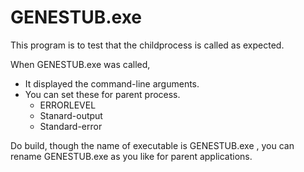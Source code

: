 GENESTUB.exe
============

This program is to test that the childprocess is called as expected.

When GENESTUB.exe was called, 

* It displayed the command-line arguments.
* You can set these for parent process.
    * ERRORLEVEL
    * Stanard-output
    * Standard-error

Do build, though the name of executable is GENESTUB.exe ,
you can rename GENESTUB.exe as you like for parent applications.
